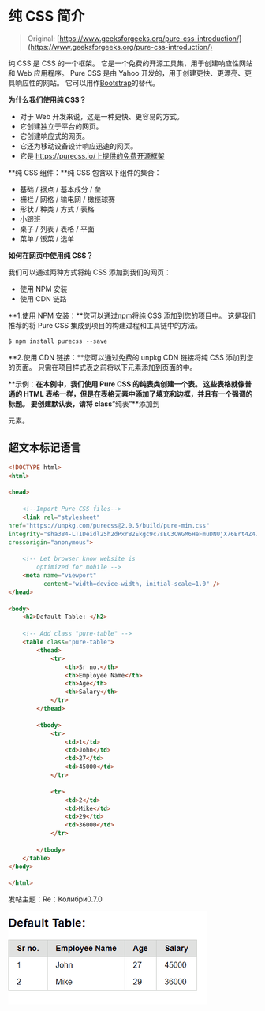 # 纯 CSS 简介

> Original: [https://www.geeksforgeeks.org/pure-css-introduction/](https://www.geeksforgeeks.org/pure-css-introduction/)

纯 CSS 是 CSS 的一个框架。 它是一个免费的开源工具集，用于创建响应性网站和 Web 应用程序。 Pure CSS 是由 Yahoo 开发的，用于创建更快、更漂亮、更具响应性的网站。 它可以用作[Bootstrap](https://www.geeksforgeeks.org/bootstrap-tutorials/)的替代。

**为什么我们使用纯 CSS？**

*   对于 Web 开发来说，这是一种更快、更容易的方式。
*   它创建独立于平台的网页。
*   它创建响应式的网页。
*   它还为移动设备设计响应迅速的网页。
*   它是 https://purecss.io/上提供的免费开源框架

**纯 CSS 组件：**纯 CSS 包含以下组件的集合：

*   基础 / 据点 / 基本成分 / 垒
*   栅栏 / 网格 / 输电网 / 橄榄球赛
*   形状 / 种类 / 方式 / 表格
*   小跟班
*   桌子 / 列表 / 表格 / 平面
*   菜单 / 饭菜 / 选单

**如何在网页中使用纯 CSS？**

我们可以通过两种方式将纯 CSS 添加到我们的网页：

*   使用 NPM 安装
*   使用 CDN 链路

**1.使用 NPM 安装：**您可以通过[npm](https://www.geeksforgeeks.org/node-js-npm-node-package-manager/)将纯 CSS 添加到您的项目中。 这是我们推荐的将 Pure CSS 集成到项目的构建过程和工具链中的方法。

```html
$ npm install purecss --save
```

**2.使用 CDN 链接：**您可以通过免费的 unpkg CDN 链接将纯 CSS 添加到您的页面。 只需在项目样式表之前将以下<link>元素添加到页面的<head>中。

> <link rel="”stylesheet”" href="”https://unpkg.com/purecss@2.0.5/build/pure-min.css”" integrity="”sha384-LTIDeidl25h2dPxrB2Ekgc9c7sEC3CWGM6HeFmuDNUjX76Ert4Z4IY714dhZHPLd”" crossorigin="”anonymous”">

**示例：**在本例中，我们使用 Pure CSS 的纯表类创建一个表。 这些表格就像普通的 HTML 表格一样，但是在表格元素中添加了填充和边框，并且有一个强调的标题。 要创建默认表，请将 class**“纯表”**添加到<table>元素。

## 超文本标记语言

```html
<!DOCTYPE html>
<html>

<head>

    <!--Import Pure CSS files-->
    <link rel="stylesheet" 
href="https://unpkg.com/purecss@2.0.5/build/pure-min.css" 
integrity="sha384-LTIDeidl25h2dPxrB2Ekgc9c7sEC3CWGM6HeFmuDNUjX76Ert4Z4IY714dhZHPLd" 
crossorigin="anonymous">

    <!-- Let browser know website is
        optimized for mobile -->
    <meta name="viewport" 
          content="width=device-width, initial-scale=1.0" />
</head>

<body>
    <h2>Default Table: </h2>

    <!-- Add class "pure-table" -->
    <table class="pure-table">
        <thead>
            <tr>
                <th>Sr no.</th>
                <th>Employee Name</th>
                <th>Age</th>
                <th>Salary</th>
            </tr>
        </thead>

        <tbody>
            <tr>
                <td>1</td>
                <td>John</td>
                <td>27</td>
                <td>45000</td>
            </tr>

            <tr>
                <td>2</td>
                <td>Mike</td>
                <td>29</td>
                <td>36000</td>
            </tr>

        </tbody>
    </table>
</body>

</html>
```

发帖主题：Re：Колибри0.7.0

![](img/322f520cd3a07b9bb9dfa17facbbb886.png)